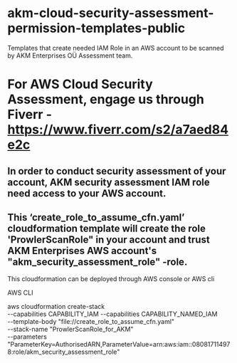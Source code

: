 # akm-cloud-security-assessment-permission-templates-public
Templates that create needed IAM Role in an AWS account to be scanned by AKM Enterprises OÜ Assessment team.


# For AWS Cloud Security Assessment, engage us through Fiverr - https://www.fiverr.com/s2/a7aed84e2c

## In order to conduct security assessment of your account, AKM security assessment IAM role need access to your AWS account. 

## This ‘create_role_to_assume_cfn.yaml’ cloudformation template will create the role 'ProwlerScanRole" in your account and trust AKM Enterprises AWS account's "akm_security_assessment_role" -role.

This cloudformation can be deployed through AWS console or AWS cli

AWS CLI 

aws cloudformation create-stack \
 --capabilities CAPABILITY_IAM --capabilities CAPABILITY_NAMED_IAM \
 --template-body "file://create_role_to_assume_cfn.yaml" \
 --stack-name "ProwlerScanRole_for_AKM" \
 --parameters "ParameterKey=AuthorisedARN,ParameterValue=arn:aws:iam::080817114978:role/akm_security_assessment_role"


